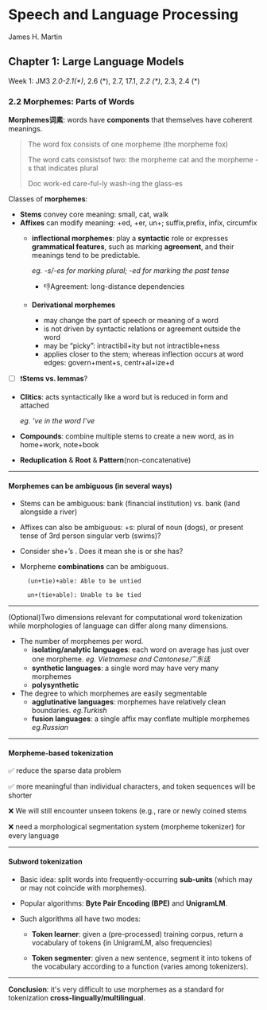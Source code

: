 # Speech and Language Processing
James H. Martin
## Chapter 1: Large Language Models

Week 1: JM3 *2.0-2.1(\*)*, 2.6 (\*), 2.7, 17.1, *2.2 (\*)*, 2.3, 2.4 (\*)

### 2.2 Morphemes: Parts of Words

**Morphemes词素**: words have **components** that themselves have coherent meanings.
>The word fox consists of one morpheme (the morpheme fox)
>
> The word cats consistsof two: the morpheme cat and the morpheme -s that indicates plural
>
> Doc work-ed care-ful-ly wash-ing the glass-es

Classes of **morphemes**: 
- **Stems** convey core meaning: small, cat, walk
- **Affixes** can modify meaning: +ed, +er, un+; suffix,prefix, infix, circumfix
    - **inflectional morphemes**: play a **syntactic** role or expresses **grammatical features**, such as marking **agreement**, and their meanings tend to be predictable.

      *eg. -s/-es for marking plural; -ed for marking the past tense*
       - 👎Agreement: long-distance dependencies
    - **Derivational morphemes**
        - may change the part of speech or meaning of a word
        - is not driven by syntactic relations or agreement outside the word
        - may be “picky”: intractibil+ity but not intractible+ness
        - applies closer to the stem; whereas inflection occurs at word edges: govern+ment+s, centr+al+ize+d

- [ ] ❗**Stems vs. lemmas**?
- **Clitics**: acts syntactically like a word but is reduced in form and attached
  
  *eg. ’ve in the word I’ve*
- **Compounds**: combine multiple stems to create a new word, as in home+work, note+book
- **Reduplication** & **Root** & **Pattern**(non-concatenative)
---
#### Morphemes can be ambiguous (in several ways)
- Stems can be ambiguous:
bank (financial institution) vs. bank (land alongside a river)
- Affixes can also be ambiguous:
+s: plural of noun (dogs), or present tense of 3rd person singular verb (swims)?
- Consider she+’s . Does it mean she is or she has?
- Morpheme **combinations** can be ambiguous.
  
        (un+tie)+able: Able to be untied

        un+(tie+able): Unable to be tied

---

(Optional)Two dimensions relevant for computational word tokenization while morphologies of language can differ along many dimensions.
- The number of morphemes per word.
    -  **isolating/analytic languages**: each word on average has just over one morpheme. *eg. Vietnamese and Cantonese广东话*
    -  **synthetic languages**: a single word may
have very many morphemes
    -  **polysynthetic**
-  The degree to which morphemes are easily segmentable
    - **agglutinative languages**: morphemes have relatively clean boundaries. *eg.Turkish*
    - **fusion languages**:  a single affix may conflate multiple morphemes *eg.Russian*
---
#### Morpheme-based tokenization

✅ reduce the sparse data problem

✅ more meaningful than individual characters, and token sequences will be shorter

❌ We will still encounter unseen tokens (e.g., rare or newly coined stems

❌ need a morphological segmentation system (morpheme tokenizer) for every language

---
#### Subword tokenization

- Basic idea: split words into frequently-occurring **sub-units** (which may or may 
not coincide with morphemes).

- Popular algorithms: **Byte Pair Encoding (BPE)** and **UnigramLM**.

- Such algorithms all have two modes:

    - **Token learner**: given a (pre-processed) training corpus, return a vocabulary of tokens (in UnigramLM, also frequencies)

    - **Token segmenter**: given a new sentence, segment it into tokens of the vocabulary according to a function (varies among tokenizers).

---
**Conclusion**: it's very difficult to use morphemes as a standard for tokenization **cross-lingually/multilingual**.
